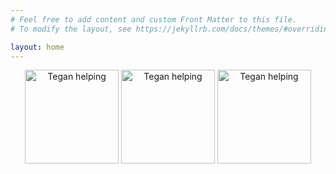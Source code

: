 ```yaml
---
# Feel free to add content and custom Front Matter to this file.
# To modify the layout, see https://jekyllrb.com/docs/themes/#overriding-theme-defaults

layout: home
---
```

<div style="text-align: center">
    <img src="{{site.baseurl}}/assets/home/img/tegan-helping-1.jpg" alt="Tegan helping" height=150/>
    <img src="{{site.baseurl}}/assets/home/img/tegan-helping-2.jpg" alt="Tegan helping" height=150/>
    <img src="{{site.baseurl}}/assets/home/img/tegan-helping-3.jpg" alt="Tegan helping" height=150/>
</div>